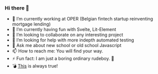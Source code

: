 ### Hi there 👋

<!--
**zoltanradics/zoltanradics** is a ✨ _special_ ✨ repository because its `README.md` (this file) appears on your GitHub profile.

Here are some ideas to get you started:

- 🔭 I’m currently working on ...
- 🌱 I’m currently learning ...
- 👯 I’m looking to collaborate on ...
- 🤔 I’m looking for help with ...
- 💬 Ask me about ...
- 📫 How to reach me: ...
- 😄 Pronouns: ...
- ⚡ Fun fact: ...
-->

- 🔭 I’m currently working at OPER (Belgian fintech startup reinventing mortgage lending)
- 🌱 I’m currently having fun with Svelte, Lit-Element
- 👯 I’m looking to collaborate on any interesting project
- 🤔 I’m looking for help with more indepth automated testing
- 💬 Ask me about new school or old school Javascript
- 📫 How to reach me: You will find your way.
- ⚡ Fun fact: I am just a boring ordinary rudeboy. 🤠
- 💣 [This](https://github.com/zoltanradics/zoltanradics/blob/main/who-caused-this-big.jpg?raw=true) is always true!
